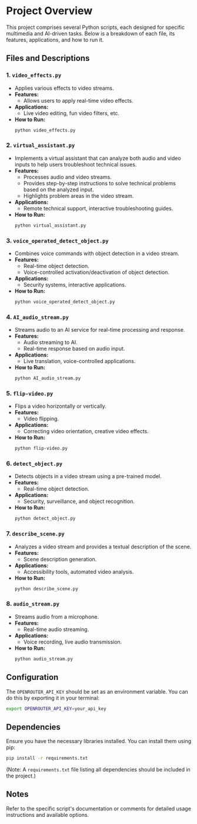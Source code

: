 # Project Overview

This project comprises several Python scripts, each designed for specific multimedia and AI-driven tasks. Below is a breakdown of each file, its features, applications, and how to run it.



## Files and Descriptions

### 1. `video_effects.py`

*   Applies various effects to video streams.
*   **Features:**
    *   Allows users to apply real-time video effects.
*   **Applications:**
    *   Live video editing, fun video filters, etc.
*   **How to Run:**
    ```bash
    python video_effects.py
    ```

### 2. `virtual_assistant.py`

*   Implements a virtual assistant that can analyze both audio and video inputs to help users troubleshoot technical issues.
*   **Features:**
    *   Processes audio and video streams.
    *   Provides step-by-step instructions to solve technical problems based on the analyzed input.
    *   Highlights problem areas in the video stream.
*   **Applications:**
    *   Remote technical support, interactive troubleshooting guides.
*   **How to Run:**
    ```bash
    python virtual_assistant.py
    ```

### 3. `voice_operated_detect_object.py`

*   Combines voice commands with object detection in a video stream.
*   **Features:**
    *   Real-time object detection.
    *   Voice-controlled activation/deactivation of object detection.
*   **Applications:**
    *   Security systems, interactive applications.
*   **How to Run:**
    ```bash
    python voice_operated_detect_object.py
    ```

### 4. `AI_audio_stream.py`

*   Streams audio to an AI service for real-time processing and response.
*   **Features:**
    *   Audio streaming to AI.
    *   Real-time response based on audio input.
*   **Applications:**
    *   Live translation, voice-controlled applications.
*   **How to Run:**
    ```bash
    python AI_audio_stream.py
    ```

### 5. `flip-video.py`

*   Flips a video horizontally or vertically.
*   **Features:**
    *   Video flipping.
*   **Applications:**
    *   Correcting video orientation, creative video effects.
*   **How to Run:**
    ```bash
    python flip-video.py
    ```

### 6. `detect_object.py`

*   Detects objects in a video stream using a pre-trained model.
*   **Features:**
    *   Real-time object detection.
*   **Applications:**
    *   Security, surveillance, and object recognition.
*   **How to Run:**
    ```bash
    python detect_object.py
    ```

### 7. `describe_scene.py`

*   Analyzes a video stream and provides a textual description of the scene.
*   **Features:**
    *   Scene description generation.
*   **Applications:**
    *   Accessibility tools, automated video analysis.
*   **How to Run:**
    ```bash
    python describe_scene.py
    ```

### 8. `audio_stream.py`

*   Streams audio from a microphone.
*   **Features:**
    *   Real-time audio streaming.
*   **Applications:**
    *   Voice recording, live audio transmission.
*   **How to Run:**
    ```bash
    python audio_stream.py
    ```



## Configuration

The `OPENROUTER_API_KEY` should be set as an environment variable.  You can do this by exporting it in your terminal:


```bash
export OPENROUTER_API_KEY=your_api_key
```


## Dependencies

Ensure you have the necessary libraries installed. You can install them using pip:

```bash
pip install -r requirements.txt
```

(Note: A `requirements.txt` file listing all dependencies should be included in the project.)

## Notes

Refer to the specific script's documentation or comments for detailed usage instructions and available options.
